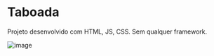 # Taboada

Projeto desenvolvido com HTML, JS, CSS.
Sem qualquer framework.

![image](https://github.com/MiqueiasBrandaoDev/Taboada/assets/146373700/f2f35972-1fd3-4828-a48f-7d82d8515395)
